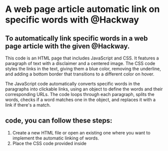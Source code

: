 # A web page article automatic link on specific words with @Hackway
## To automatically link specific words in a web page article with the given @Hackway.

<p>This code is an HTML page that includes JavaScript and CSS. It features a paragraph of text with a disclaimer and a centered image. The CSS code styles the links in the text, giving them a blue color, removing the underline, and adding a bottom border that transitions to a different color on hover.</p>

<p> The JavaScript code automatically converts specific words in the paragraphs into clickable links, using an object to define the words and their corresponding URLs. The code loops through each paragraph, splits the words, checks if a word matches one in the object, and replaces it with a link if there's a match.<p>

## code, you can follow these steps:
<ol>
<li> Create a new HTML file or open an existing one where you want to implement the automatic linking of words.</li>
<li> Place the CSS code provided inside <style> tags in the <head> section of your HTML file. This code styles the links and adds a hover effect.</li>
<li> Place the JavaScript code provided inside <script> tags in the <head> or <body> section of your HTML file. This code defines the words to be linked and loops through the paragraphs to replace those words with appropriate links.</li>
<li> Save the HTML file.</li>
  <ol>

## Automatic Linking: Enhance Your Web Page with Dynamic Hyperlinks:
  
<p>Make sure to replace the placeholder URLs and words in the JavaScript code with your desired links and words to be linked.</p>

<p>By following these steps and incorporating the provided code, the specified words in your web page article will be automatically linked with appropriate URLs.</p>

### Live Domo || Automatically link specific words in a web page article.
The link <a href="https://codepen.io/hackway/pen/QWVGjmw" target="_blank" rel="nofollow">https://codepen.io/hackway/pen/QWVGjmw</a>

YouTube channel my Handle is @Hackway
